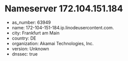 # Nameserver 172.104.151.184

* as_number: 63949
* name: 172-104-151-184.ip.linodeusercontent.com.
* city: Frankfurt am Main
* country: DE
* organization: Akamai Technologies, Inc.
* version: Unknown
* dnssec: true
